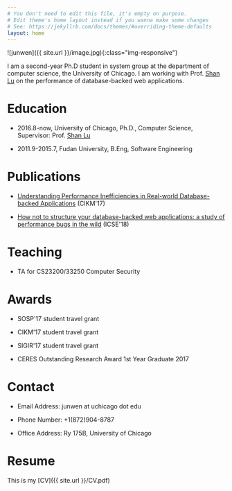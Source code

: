```yaml
---
# You don't need to edit this file, it's empty on purpose.
# Edit theme's home layout instead if you wanna make some changes
# See: https://jekyllrb.com/docs/themes/#overriding-theme-defaults
layout: home 
---
```


![junwen]({{ site.url }}/image.jpg){:class="img-responsive"}


I am a second-year Ph.D student in system group at the department of computer science, the University of Chicago. I am working with Prof. [Shan Lu](http://people.cs.uchicago.edu/~shanlu) on the performance of database-backed web applications.

# Education
- 2016.8-now, University of Chicago, Ph.D., Computer Science, Supervisor: Prof. [Shan Lu](http://people.cs.uchicago.edu/~shanlu)

- 2011.9-2015.7, Fudan University, B.Eng, Software Engineering

# Publications

- [Understanding Performance Inefficiencies in Real-world Database-backed Applications](https://hyperloop-rails.github.io/220-HowNotStructure.pdf) (CIKM'17)

- [How not to structure your database-backed web applications: a study of performance bugs in the wild](https://hyperloop-rails.github.io/study_db.pdf) (ICSE'18)

# Teaching

- TA for CS23200/33250 Computer Security

# Awards

- SOSP'17 student travel grant

- CIKM'17 student travel grant

- SIGIR'17 student travel grant

- CERES Outstanding Research Award 1st Year Graduate 2017

# Contact

- Email Address: junwen at uchicago dot edu

- Phone Number: +1(872)904-8787

- Office Address: Ry 175B, University of Chicago

# Resume

This is my [CV]({{ site.url }}/CV.pdf)

